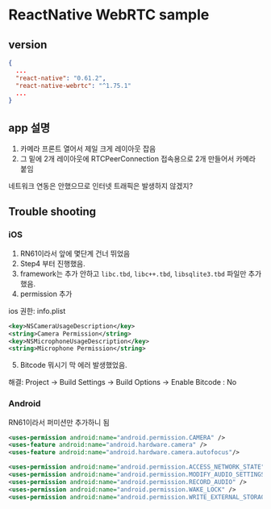 # ReactNative WebRTC sample

## version

```json
{
  ...
  "react-native": "0.61.2",
  "react-native-webrtc": "^1.75.1"
  ...
}
```

## app 설명

1. 카메라 프론트 열어서 제일 크게 레이아웃 잡음
2. 그 밑에 2개 레이아웃에 RTCPeerConnection 접속용으로 2개 만들어서 카메라 붙임

네트워크 연동은 안했으므로 인터넷 트래픽은 발생하지 않겠지?

## Trouble shooting

### iOS

1. RN61이라서 앞에 몇단계 건너 뛰었음
2. Step4 부터 진행했음.
3. framework는 추가 안하고 `libc.tbd`, `libc++.tbd`, `libsqlite3.tbd` 파일만 추가했음.
4. permission 추가

ios 권한: info.plist

```xml
<key>NSCameraUsageDescription</key>
<string>Camera Permission</string>
<key>NSMicrophoneUsageDescription</key>
<string>Microphone Permission</string>
```

5. Bitcode 뭐시기 막 에러 발생했었음.

해결: Project -> Build Settings -> Build Options -> Enable Bitcode : No

### Android

RN61이라서 퍼미션만 추가하니 됨

```xml
<uses-permission android:name="android.permission.CAMERA" />
<uses-feature android:name="android.hardware.camera" />
<uses-feature android:name="android.hardware.camera.autofocus"/>

<uses-permission android:name="android.permission.ACCESS_NETWORK_STATE"/>
<uses-permission android:name="android.permission.MODIFY_AUDIO_SETTINGS" />
<uses-permission android:name="android.permission.RECORD_AUDIO" />
<uses-permission android:name="android.permission.WAKE_LOCK" />
<uses-permission android:name="android.permission.WRITE_EXTERNAL_STORAGE"/>
```
